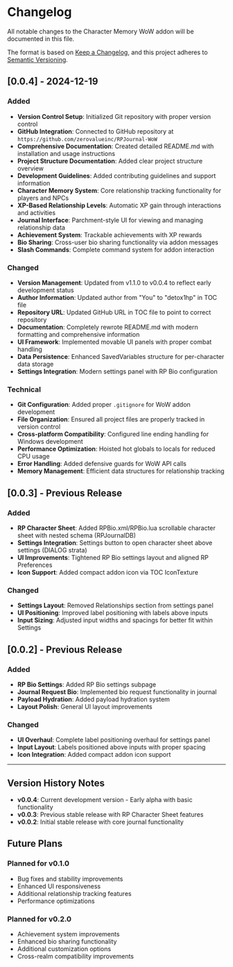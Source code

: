 # Changelog

All notable changes to the Character Memory WoW addon will be documented in this file.

The format is based on [Keep a Changelog](https://keepachangelog.com/en/1.0.0/),
and this project adheres to [Semantic Versioning](https://semver.org/spec/v2.0.0.html).

## [0.0.4] - 2024-12-19

### Added
- **Version Control Setup**: Initialized Git repository with proper version control
- **GitHub Integration**: Connected to GitHub repository at `https://github.com/zerovalueinc/RPJournal-WoW`
- **Comprehensive Documentation**: Created detailed README.md with installation and usage instructions
- **Project Structure Documentation**: Added clear project structure overview
- **Development Guidelines**: Added contributing guidelines and support information
- **Character Memory System**: Core relationship tracking functionality for players and NPCs
- **XP-Based Relationship Levels**: Automatic XP gain through interactions and activities
- **Journal Interface**: Parchment-style UI for viewing and managing relationship data
- **Achievement System**: Trackable achievements with XP rewards
- **Bio Sharing**: Cross-user bio sharing functionality via addon messages
- **Slash Commands**: Complete command system for addon interaction

### Changed
- **Version Management**: Updated from v1.1.0 to v0.0.4 to reflect early development status
- **Author Information**: Updated author from "You" to "detox1hp" in TOC file
- **Repository URL**: Updated GitHub URL in TOC file to point to correct repository
- **Documentation**: Completely rewrote README.md with modern formatting and comprehensive information
- **UI Framework**: Implemented movable UI panels with proper combat handling
- **Data Persistence**: Enhanced SavedVariables structure for per-character data storage
- **Settings Integration**: Modern settings panel with RP Bio configuration

### Technical
- **Git Configuration**: Added proper `.gitignore` for WoW addon development
- **File Organization**: Ensured all project files are properly tracked in version control
- **Cross-platform Compatibility**: Configured line ending handling for Windows development
- **Performance Optimization**: Hoisted hot globals to locals for reduced CPU usage
- **Error Handling**: Added defensive guards for WoW API calls
- **Memory Management**: Efficient data structures for relationship tracking

## [0.0.3] - Previous Release

### Added
- **RP Character Sheet**: Added RPBio.xml/RPBio.lua scrollable character sheet with nested schema (RPJournalDB)
- **Settings Integration**: Settings button to open character sheet above settings (DIALOG strata)
- **UI Improvements**: Tightened RP Bio settings layout and aligned RP Preferences
- **Icon Support**: Added compact addon icon via TOC IconTexture

### Changed
- **Settings Layout**: Removed Relationships section from settings panel
- **UI Positioning**: Improved label positioning with labels above inputs
- **Input Sizing**: Adjusted input widths and spacings for better fit within Settings

## [0.0.2] - Previous Release

### Added
- **RP Bio Settings**: Added RP Bio settings subpage
- **Journal Request Bio**: Implemented bio request functionality in journal
- **Payload Hydration**: Added payload hydration system
- **Layout Polish**: General UI layout improvements

### Changed
- **UI Overhaul**: Complete label positioning overhaul for settings panel
- **Input Layout**: Labels positioned above inputs with proper spacing
- **Icon Integration**: Added compact addon icon support

---

## Version History Notes

- **v0.0.4**: Current development version - Early alpha with basic functionality
- **v0.0.3**: Previous stable release with RP Character Sheet features
- **v0.0.2**: Initial stable release with core journal functionality

## Future Plans

### Planned for v0.1.0
- Bug fixes and stability improvements
- Enhanced UI responsiveness
- Additional relationship tracking features
- Performance optimizations

### Planned for v0.2.0
- Achievement system improvements
- Enhanced bio sharing functionality
- Additional customization options
- Cross-realm compatibility improvements
